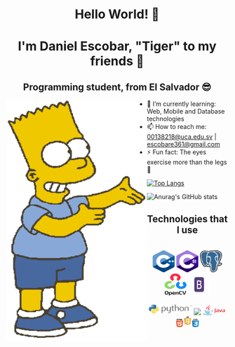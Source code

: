 <h1 align="center">Hello World! 👋</h1>
<h1 align="center">I'm Daniel Escobar, "Tiger" to my friends 🐯</h1> 
<h2 align="center">Programming student, from El Salvador 😎</h2>



<img align="left" width="320" height="550" src="./img/bart.gif">



- 🌱 I’m currently learning: Web, Mobile and Database technologies
- 📫 How to reach me: 00138218@uca.edu.sv | escobare361@gmail.com
- ⚡ Fun fact: The eyes exercise more than the legs 👀 

[![Top Langs](https://github-readme-stats.vercel.app/api/top-langs/?username=Dan920-Dev&layout=compact&theme=vue-dark)](https://github.com/Dan920-Dev/github-readme-stats)

![Anurag's GitHub stats](https://github-readme-stats.vercel.app/api?username=anuraghazra&show_icons=true&theme=radical)


<h2 align="center">Technologies that I use</h2>
<br>
<div align="center"><img width="50" height="50" src="./img/c++.png">       <img width="50" height="50" src="./img/sharp.png">       <img width="50" height="50" src="./img/postgres.png">       <img width="50" height="50" src="./img/opncv.png">       <img width="50" height="50" src="./img/boost.png"> </div>
<br>
<div align="center"><img width="100px" height="25px" src="./img/py.png">     <img width="100px" heigth="25px" src="https://brm.io/matter-js/img/matter-js.svg">      <img width="55px" height="25px" src="./img/java.png">     <img width="55px" height="25px" src="./img/webTT.jpeg"></div>


